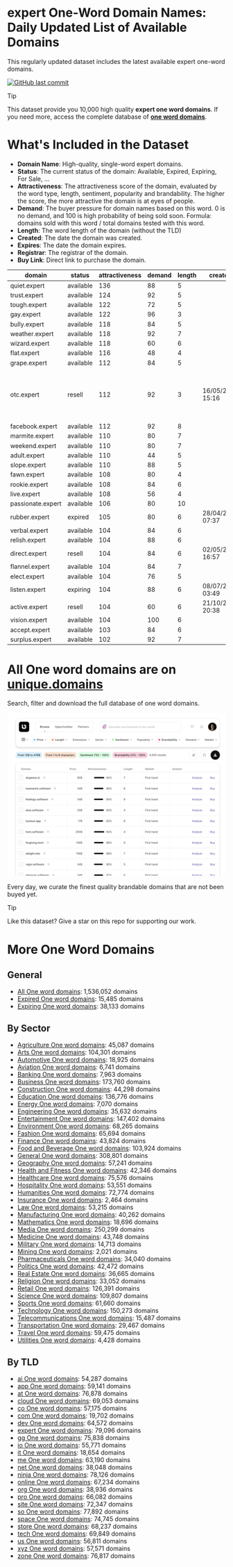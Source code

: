 
# **expert One-Word Domain Names**: Daily Updated List of Available Domains

This regularly updated dataset includes the latest available expert one-word domains.

[![GitHub last commit](https://img.shields.io/github/last-commit/UniqueDomains/expert-oneword-domains.svg?style=flat)]() 

> [!TIP]
> This dataset provide you 10,000 high quality **expert one word domains**.
> If you need more, access the complete database of **[one word domains](https://unique.domains?utm_source=github&utm_medium=dataset&utm_campaign=expert&utm_content=description.top)**.

# What's Included in the Dataset

- **Domain Name**: High-quality, single-word expert domains.
- **Status**: The current status of the domain: Available, Expired, Expiring, For Sale, ...
- **Attractiveness**: The attractiveness score of the domain, evaluated by the word type, length, sentiment, popularity and brandability. The higher the score, the more attractive the domain is at eyes of people.
- **Demand**: The buyer pressure for domain names based on this word. 0 is no demand, and 100 is high probability of being sold soon. Formula: domains sold with this word / total domains tested with this word.
- **Length**: The word length of the domain (without the TLD)
- **Created**: The date the domain was created.
- **Expires**: The date the domain expires.
- **Registrar**: The registrar of the domain.
- **Buy Link**: Direct link to purchase the domain.

| domain            | status    | attractiveness | demand | length | created          | expires          | registrar                                                          | sectors                               |
| ----------------- | --------- | -------------- | ------ | ------ | ---------------- | ---------------- | ------------------------------------------------------------------ | ------------------------------------- |
| quiet.expert      | available | 136            | 88     | 5      |                  |                  |                                                                    | Health and Fitness                    |
| trust.expert      | available | 124            | 92     | 5      |                  |                  |                                                                    | Business,Finance,Law                  |
| tough.expert      | available | 122            | 72     | 5      |                  |                  |                                                                    | Health and Fitness,Sports             |
| gay.expert        | available | 122            | 96     | 3      |                  |                  |                                                                    | Entertainment,Fashion,Media           |
| bully.expert      | available | 118            | 84     | 5      |                  |                  |                                                                    | Education                             |
| weather.expert    | available | 118            | 92     | 7      |                  |                  |                                                                    | Environment,Media,Travel              |
| wizard.expert     | available | 118            | 60     | 6      |                  |                  |                                                                    | Entertainment,Media,Technology        |
| flat.expert       | available | 116            | 48     | 4      |                  |                  |                                                                    | Construction,Real Estate              |
| grape.expert      | available | 112            | 84     | 5      |                  |                  |                                                                    | Agriculture,Food and Beverage,Retail  |
| otc.expert        | resell    | 112            | 92     | 3      | 16/05/2025 15:16 | 16/05/2026 15:16 | Domain Science Kutatási Szolgáltató Korlátolt Felelősségű Társaság | Finance,Pharmaceuticals,Retail        |
| facebook.expert   | available | 112            | 92     | 8      |                  |                  |                                                                    | Business,Media,Technology             |
| marmite.expert    | available | 110            | 80     | 7      |                  |                  |                                                                    | Food and Beverage,Hospitality,Retail  |
| weekend.expert    | available | 110            | 80     | 7      |                  |                  |                                                                    | Entertainment,Hospitality,Travel      |
| adult.expert      | available | 110            | 44     | 5      |                  |                  |                                                                    | Education,Healthcare                  |
| slope.expert      | available | 110            | 88     | 5      |                  |                  |                                                                    | Construction,Engineering,Geography    |
| fawn.expert       | available | 108            | 80     | 4      |                  |                  |                                                                    | Arts                                  |
| rookie.expert     | available | 108            | 84     | 6      |                  |                  |                                                                    | Entertainment,Media,Sports            |
| live.expert       | available | 108            | 56     | 4      |                  |                  |                                                                    | Entertainment,Sports                  |
| passionate.expert | available | 106            | 80     | 10     |                  |                  |                                                                    | Arts                                  |
| rubber.expert     | expired   | 105            | 80     | 6      | 28/04/2015 07:37 | 28/04/2025 07:37 | Tucows Domains Inc.                                                | Automotive,Construction,Manufacturing |
| verbal.expert     | available | 104            | 84     | 6      |                  |                  |                                                                    | Education,Media,Technology            |
| relish.expert     | available | 104            | 88     | 6      |                  |                  |                                                                    | Food and Beverage,Hospitality,Retail  |
| direct.expert     | resell    | 104            | 84     | 6      | 02/05/2016 16:57 | 02/05/2026 16:57 | GoDaddy.com, LLC                                                   | Business,Media,Technology             |
| flannel.expert    | available | 104            | 84     | 7      |                  |                  |                                                                    | Fashion,Hospitality,Retail            |
| elect.expert      | available | 104            | 76     | 5      |                  |                  |                                                                    | Business,Education,Politics           |
| listen.expert     | expiring  | 104            | 88     | 6      | 08/07/2021 03:49 | 08/07/2025 03:49 | NameCheap, Inc.                                                    | Education,Media                       |
| active.expert     | resell    | 104            | 60     | 6      | 21/10/2024 20:38 | 21/10/2025 20:38 | Sav.com, LLC                                                       | Health and Fitness,Sports,Travel      |
| vision.expert     | available | 104            | 100    | 6      |                  |                  |                                                                    | Healthcare,Media,Technology           |
| accept.expert     | available | 103            | 84     | 6      |                  |                  |                                                                    | Business,Education,Healthcare         |
| surplus.expert    | available | 102            | 92     | 7      |                  |                  |                                                                    | Business,Retail                       |

# All One word domains are on [unique.domains](https://unique.domains?utm_source=github&utm_medium=dataset&utm_campaign=expert&utm_content=description.bottom)

Search, filter and download the full database of one word domains.

[![Access the only remaining good domain names, before your competitors.](https://github.com/UniqueDomains/expert-oneword-domains/blob/main/unique.domains.jpg?raw=true)](https://unique.domains?utm_source=github&utm_medium=dataset&utm_campaign=expert&utm_content=description.image)

Every day, we curate the finest quality brandable domains that are not been buyed yet.

> [!TIP]
> Like this dataset? Give a star on this repo for supporting our work.

# More One Word Domains

## General

- [All One word domains](https://github.com/UniqueDomains/oneword-domains): 1,536,052 domains
- [Expired One word domains](https://github.com/UniqueDomains/expired-oneword-domains): 15,485 domains
- [Expiring One word domains](https://github.com/UniqueDomains/expiring-oneword-domains): 38,133 domains
## By Sector

- [Agriculture One word domains](https://github.com/UniqueDomains/agriculture-oneword-domains): 45,087 domains
- [Arts One word domains](https://github.com/UniqueDomains/arts-oneword-domains): 104,301 domains
- [Automotive One word domains](https://github.com/UniqueDomains/automotive-oneword-domains): 18,925 domains
- [Aviation One word domains](https://github.com/UniqueDomains/aviation-oneword-domains): 6,741 domains
- [Banking One word domains](https://github.com/UniqueDomains/banking-oneword-domains): 7,963 domains
- [Business One word domains](https://github.com/UniqueDomains/business-oneword-domains): 173,760 domains
- [Construction One word domains](https://github.com/UniqueDomains/construction-oneword-domains): 44,298 domains
- [Education One word domains](https://github.com/UniqueDomains/education-oneword-domains): 136,776 domains
- [Energy One word domains](https://github.com/UniqueDomains/energy-oneword-domains): 7,070 domains
- [Engineering One word domains](https://github.com/UniqueDomains/engineering-oneword-domains): 35,632 domains
- [Entertainment One word domains](https://github.com/UniqueDomains/entertainment-oneword-domains): 147,402 domains
- [Environment One word domains](https://github.com/UniqueDomains/environment-oneword-domains): 68,265 domains
- [Fashion One word domains](https://github.com/UniqueDomains/fashion-oneword-domains): 65,694 domains
- [Finance One word domains](https://github.com/UniqueDomains/finance-oneword-domains): 43,824 domains
- [Food and Beverage One word domains](https://github.com/UniqueDomains/food-and-beverage-oneword-domains): 103,924 domains
- [General One word domains](https://github.com/UniqueDomains/general-oneword-domains): 308,801 domains
- [Geography One word domains](https://github.com/UniqueDomains/geography-oneword-domains): 57,241 domains
- [Health and Fitness One word domains](https://github.com/UniqueDomains/health-and-fitness-oneword-domains): 42,346 domains
- [Healthcare One word domains](https://github.com/UniqueDomains/healthcare-oneword-domains): 75,576 domains
- [Hospitality One word domains](https://github.com/UniqueDomains/hospitality-oneword-domains): 53,551 domains
- [Humanities One word domains](https://github.com/UniqueDomains/humanities-oneword-domains): 72,774 domains
- [Insurance One word domains](https://github.com/UniqueDomains/insurance-oneword-domains): 2,464 domains
- [Law One word domains](https://github.com/UniqueDomains/law-oneword-domains): 53,215 domains
- [Manufacturing One word domains](https://github.com/UniqueDomains/manufacturing-oneword-domains): 40,262 domains
- [Mathematics One word domains](https://github.com/UniqueDomains/mathematics-oneword-domains): 18,696 domains
- [Media One word domains](https://github.com/UniqueDomains/media-oneword-domains): 250,299 domains
- [Medicine One word domains](https://github.com/UniqueDomains/medicine-oneword-domains): 43,748 domains
- [Military One word domains](https://github.com/UniqueDomains/military-oneword-domains): 14,713 domains
- [Mining One word domains](https://github.com/UniqueDomains/mining-oneword-domains): 2,021 domains
- [Pharmaceuticals One word domains](https://github.com/UniqueDomains/pharmaceuticals-oneword-domains): 34,040 domains
- [Politics One word domains](https://github.com/UniqueDomains/politics-oneword-domains): 42,472 domains
- [Real Estate One word domains](https://github.com/UniqueDomains/real-estate-oneword-domains): 36,665 domains
- [Religion One word domains](https://github.com/UniqueDomains/religion-oneword-domains): 33,052 domains
- [Retail One word domains](https://github.com/UniqueDomains/retail-oneword-domains): 126,391 domains
- [Science One word domains](https://github.com/UniqueDomains/science-oneword-domains): 109,807 domains
- [Sports One word domains](https://github.com/UniqueDomains/sports-oneword-domains): 61,660 domains
- [Technology One word domains](https://github.com/UniqueDomains/technology-oneword-domains): 150,273 domains
- [Telecommunications One word domains](https://github.com/UniqueDomains/telecommunications-oneword-domains): 15,487 domains
- [Transportation One word domains](https://github.com/UniqueDomains/transportation-oneword-domains): 29,467 domains
- [Travel One word domains](https://github.com/UniqueDomains/travel-oneword-domains): 59,475 domains
- [Utilities One word domains](https://github.com/UniqueDomains/utilities-oneword-domains): 4,428 domains
## By TLD

- [ai One word domains](https://github.com/UniqueDomains/ai-oneword-domains): 54,287 domains
- [app One word domains](https://github.com/UniqueDomains/app-oneword-domains): 59,141 domains
- [at One word domains](https://github.com/UniqueDomains/at-oneword-domains): 76,878 domains
- [cloud One word domains](https://github.com/UniqueDomains/cloud-oneword-domains): 69,053 domains
- [co One word domains](https://github.com/UniqueDomains/co-oneword-domains): 57,175 domains
- [com One word domains](https://github.com/UniqueDomains/com-oneword-domains): 19,702 domains
- [dev One word domains](https://github.com/UniqueDomains/dev-oneword-domains): 64,572 domains
- [expert One word domains](https://github.com/UniqueDomains/expert-oneword-domains): 79,096 domains
- [gg One word domains](https://github.com/UniqueDomains/gg-oneword-domains): 75,838 domains
- [io One word domains](https://github.com/UniqueDomains/io-oneword-domains): 55,771 domains
- [it One word domains](https://github.com/UniqueDomains/it-oneword-domains): 18,654 domains
- [me One word domains](https://github.com/UniqueDomains/me-oneword-domains): 63,190 domains
- [net One word domains](https://github.com/UniqueDomains/net-oneword-domains): 38,048 domains
- [ninja One word domains](https://github.com/UniqueDomains/ninja-oneword-domains): 78,126 domains
- [online One word domains](https://github.com/UniqueDomains/online-oneword-domains): 67,234 domains
- [org One word domains](https://github.com/UniqueDomains/org-oneword-domains): 38,936 domains
- [pro One word domains](https://github.com/UniqueDomains/pro-oneword-domains): 66,082 domains
- [site One word domains](https://github.com/UniqueDomains/site-oneword-domains): 72,347 domains
- [so One word domains](https://github.com/UniqueDomains/so-oneword-domains): 77,892 domains
- [space One word domains](https://github.com/UniqueDomains/space-oneword-domains): 74,745 domains
- [store One word domains](https://github.com/UniqueDomains/store-oneword-domains): 68,237 domains
- [tech One word domains](https://github.com/UniqueDomains/tech-oneword-domains): 69,849 domains
- [us One word domains](https://github.com/UniqueDomains/us-oneword-domains): 56,811 domains
- [xyz One word domains](https://github.com/UniqueDomains/xyz-oneword-domains): 57,571 domains
- [zone One word domains](https://github.com/UniqueDomains/zone-oneword-domains): 76,817 domains
        